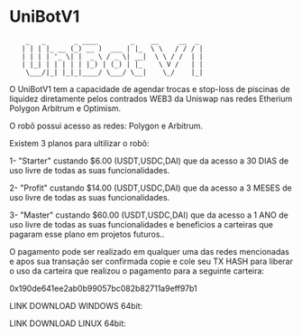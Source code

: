 # UniBotV1
        _   _       _ ____        _    __     __  _ 
       | | | |_ __ (_) __ )  ___ | |_  \ \   / / / |
       | | | | '_ \| |  _ \ / _ \| __|  \ \ / /  | |
       | |_| | | | | | |_) | (_) | |_    \ V /   | |
        \___/|_| |_|_|____/ \___/ \__|    \_/    |_|

O UniBotV1 tem a capacidade de agendar trocas e stop-loss de piscinas de liquidez diretamente pelos contrados WEB3 da Uniswap nas redes Etherium Polygon Arbitrum e Optimism.

O robô possui acesso as redes: Polygon e Arbitrum.

Existem 3 planos para ultilizar o robô:

1- "Starter" custando $6.00 (USDT,USDC,DAI) que da acesso a 30 DIAS de uso livre de todas as suas funcionalidades.

2- "Profit" custando $14.00 (USDT,USDC,DAI) que da acesso a 3 MESES de uso livre de todas as suas funcionalidades.

3- "Master" custando $60.00 (USDT,USDC,DAI) que da acesso a 1 ANO de uso livre de todas as suas funcionalidades
e beneficios a carteiras que pagaram esse plano em projetos futuros..

O pagamento pode ser realizado em qualquer uma das redes mencionadas e apos sua transação ser confirmada copie e cole seu TX HASH para liberar o uso da carteira que realizou o pagamento para a seguinte carteira:

0x190de641ee2ab0b99057bc082b82711a9eff97b1

LINK DOWNLOAD WINDOWS 64bit:

LINK DOWNLOAD LINUX 64bit:
